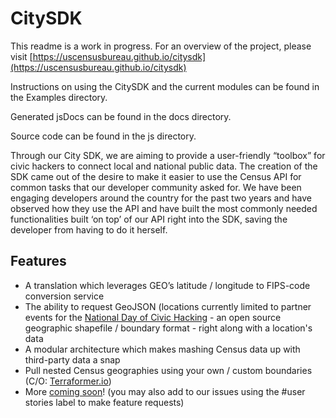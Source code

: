 # CitySDK #

This readme is a work in progress. For an overview of the project, please visit [https://uscensusbureau.github.io/citysdk](https://uscensusbureau.github.io/citysdk)

Instructions on using the CitySDK and the current modules can be found in the Examples directory.

Generated jsDocs can be found in the docs directory.

Source code can be found in the js directory.

Through our City SDK, we are aiming to provide a user-friendly “toolbox” for civic hackers to connect local and national public data. The creation of the SDK came out of the desire to make it easier to use the Census API for common tasks that our developer community asked for. We have been engaging developers around the country for the past two years and have observed how they use the API and have built the most commonly needed functionalities built ‘on top’ of our API right into the SDK, saving the developer from having to do it herself. 

## Features

- A translation which leverages GEO’s latitude / longitude to FIPS-code conversion service
- The ability to request GeoJSON (locations currently limited to partner events for the [National Day of Civic Hacking](http://hackforchange.org/) - an open source geographic shapefile / boundary format - right along with a location's data
- A modular architecture which makes mashing Census data up with third-party data a snap
- Pull nested Census geographies using your own / custom boundaries (C/O: [Terraformer.io](http://terraformer.io/))
- More [coming soon](https://waffle.io/uscensusbureau/citysdk)! (you may also add to our issues using the #user stories label to make feature requests)

